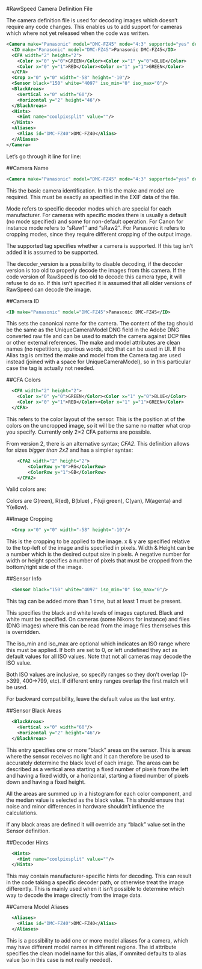 #RawSpeed Camera Definition File

The camera definition file is used for decoding images which doesn’t require any code changes. This enables us to add support for cameras which where not yet released when the code was written.

```xml
<Camera make="Panasonic" model="DMC-FZ45" mode="4:3" supported="yes" decoder_version="0">
  <ID make="Panasonic" model="DMC-FZ45">Panasonic DMC-FZ45</ID>
  <CFA width="2" height="2">
    <Color x="0" y="0">GREEN</Color><Color x="1" y="0">BLUE</Color>
    <Color x="0" y="1">RED</Color><Color x="1" y="1">GREEN</Color>
  </CFA>
  <Crop x="0" y="0" width="-58" height="-10"/>
  <Sensor black="150" white="4097" iso_min="0" iso_max="0"/>
  <BlackAreas>
    <Vertical x="0" width="60"/>
    <Horizontal y="2" height="46"/>
  </BlackAreas>
  <Hints>
    <Hint name="coolpixsplit" value=""/>
  </Hints>
  <Aliases>
    <Alias id="DMC-FZ40">DMC-FZ40</Alias>
  </Aliases>
</Camera>
```

Let’s go through it line for line:

##Camera Name

```xml
<Camera make="Panasonic" model="DMC-FZ45" mode="4:3" supported="yes" decoder_version="0">
```

This the basic camera identification. In this the make and model are required. This must be exactly as specified in the EXIF data of the file.

Mode refers to specific decoder modes which are special for each manufacturer. For cameras with specific modes there is usually a default (no mode specified) and some for non-default operation. For Canon for instance mode refers to “sRaw1″ and “sRaw2″. For Panasonic it refers to cropping modes, since they require different cropping of the output image.

The supported tag specifies whether a camera is supported. If this tag isn’t added it is assumed to be supported.

The decoder_version is a possibility to disable decoding, if the decoder version is too old to properly decode the images from this camera. If the code version of RawSpeed is too old to decode this camera type, it will refuse to do so. If this isn’t specified it is assumed that all older versions of RawSpeed can decode the image.

##Camera ID

```xml
<ID make="Panasonic" model="DMC-FZ45">Panasonic DMC-FZ45</ID>
```

This sets the canonical name for the camera. The content of the tag should be the same as the UniqueCameraModel DNG field in the Adobe DNG converted raw file and can be used to match the camera against DCP files or other external references. The make and model attributes are clean names (no repetitions, spurious words, etc) that can be used in UI. If the Alias tag is omitted the make and model from the Camera tag are used instead (joined with a space for UniqueCameraModel), so in this particular case the tag is actually not needed.

##CFA Colors

```xml
  <CFA width="2" height="2">
    <Color x="0" y="0">GREEN</Color><Color x="1" y="0">BLUE</Color>
    <Color x="0" y="1">RED</Color><Color x="1" y="1">GREEN</Color>
  </CFA>
```

This refers to the color layout of the sensor. This is the position at of the colors on the uncropped image, so it will be the same no matter what crop you specify. Currently only 2×2 CFA patterns are possible.

From version 2, there is an alternative syntax; *CFA2*. This definition allows for sizes *bigger than 2x2* and has a simpler syntax:

```xml
	<CFA2 width="2" height="2">
		<ColorRow y="0">RG</ColorRow>
		<ColorRow y="1">GB</ColorRow>
	</CFA2>
```
Valid colors are:

Colors are G(reen), R(ed), B(blue) , F(uji green), C(yan), M(agenta) and Y(ellow).

##Image Cropping

```xml
  <Crop x="0" y="0" width="-58" height="-10"/>
```

This is the cropping to be applied to the image. x & y are specified relative to the top-left of the image and is specified in pixels. Width & Height can be a number which is the desired output size in pixels. A negative number for width or height specifies a number of pixels that must be cropped from the bottom/right side of the image.

##Sensor Info

```xml
  <Sensor black="150" white="4097" iso_min="0" iso_max="0"/>
```

This tag can be added more than 1 time, but at least 1 must be present.

This specifies the black and white levels of images captured. Black and white must be specified. On cameras (some Nikons for instance) and files (DNG images) where this can be read from the image files themselves this is overridden.

The iso_min and iso_max are optional which indicates an ISO range where this must be applied. If both are set to 0, or left undefined they act as default values for all ISO values. Note that not all cameras may decode the ISO value.

Both ISO values are inclusive, so specify ranges so they don’t overlap (0->399, 400->799, etc). If different entry ranges overlap the first match will be used.

For backward compatibility, leave the default value as the last entry.

##Sensor Black Areas

```xml
  <BlackAreas>
    <Vertical x="0" width="60"/>
    <Horizontal y="2" height="46"/>
  </BlackAreas>
```

This entry specifies one or more “black” areas on the sensor. This is areas where the sensor receives no light and it can therefore be used to accurately determine the black level of each image. The areas can be described as a vertical area starting a fixed number of pixels from the left and having a fixed width, or a horizontal, starting a fixed number of pixels down and having a fixed height.

All the areas are summed up in a histogram for each color component, and the median value is selected as the black value. This should ensure that noise and minor differences in hardware shouldn’t influence the calculations.

If any black areas are defined it will override any “black” value set in the Sensor definition.

##Decoder Hints

```xml
  <Hints>
    <Hint name="coolpixsplit" value=""/>
  </Hints>
```

This may contain manufacturer-specific hints for decoding. This can result in the code taking a specific decoder path, or otherwise treat the image differently. This is mainly used when it isn’t possible to determine which way to decode the image directly from the image data.

##Camera Model Aliases

```xml
  <Aliases>
    <Alias id="DMC-FZ40">DMC-FZ40</Alias>
  </Aliases>
```

This is a possibility to add one or more model aliases for a camera, which may have different model names in different regions. The id attribute specifies the clean model name for this alias, if ommited defaults to alias value (so in this case is not really needed).
